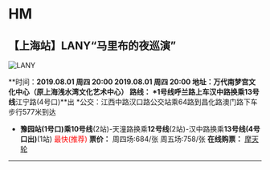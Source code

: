 # HM
<span style="text-center: center "></span>
---
## 【上海站】LANY“马里布的夜巡演”
![LANY](https://img2.tking.cn/assets/img/rWKmTmrptr_.jpg "LANY")

**时间：**2019.08.01 周四 20:00  2019.08.01 周四 20:00
**地址：**万代南梦宫文化中心（原上海浅水湾文化艺术中心）
**路线：** 
*1号线呼兰路上车**汉中路**换乘13号线**江宁路(4号口)**出
*公交：江西中路汉口路公交站乘64路到昌化路澳门路下车步行577米到达
* **豫园站(1号口)**乘**10号线**(2站)-天潼路换乘**12号线**(2站)-汉中路换乘**13号线(4号口出)**(1站) <span style="color:red">最快(推荐)</span>
**票价：** 周四场:684/张 周五场:758/张
**在线购票：**
[摩天轮](https://www.moretickets.com/content/5c99d256c756b10b4a3e8f81#intro_panel)
---